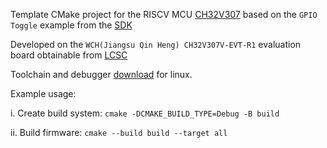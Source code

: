 Template CMake project for the RISCV MCU [CH32V307](http://www.wch-ic.com/products/categories/47.html?pid=5) based on the ```GPIO Toggle``` example from the [SDK](https://github.com/openwch/ch32v307.git)

Developed on the ```WCH(Jiangsu Qin Heng) CH32V307V-EVT-R1``` evaluation board obtainable from [LCSC](https://www.lcsc.com/product-detail/Development-Boards-Kits_WCH-Jiangsu-Qin-Heng-CH32V307V-EVT-R1_C2943980.html)

Toolchain and debugger [download](http://www.mounriver.com/download) for linux.

Example usage:

i.  Create build system: ```cmake -DCMAKE_BUILD_TYPE=Debug -B build```

ii. Build firmware: ```cmake --build build --target all```
